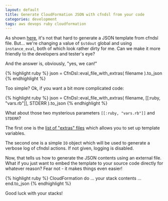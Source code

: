 ```yaml
---
layout: default
title: Generate CloudFormation JSON with cfndsl from your code
categories: development
tags: aws devops ruby cloudformation
---
```


As shown
[here](https://coderwall.com/p/sxtlzw/create-an-aws-stack-with-cfndsl),
it's not that hard to generate a JSON template from cfndsl
file. But... we're changing a value of ```$stdout``` global and using
```instance_eval```, both of which look rather dirty for me.  Can we
make it more friendly to the developers and tester's eye?

And the answer is, obviously, "yes, we can!"

{% highlight ruby %}
json = CfnDsl::eval_file_with_extras(
  filename
).to_json
{% endhighlight %}

Too simple? Ok, if you want a bit more complicated code:

{% highlight ruby %}
json = CfnDsl::eval_file_with_extras(
  filename,
  [[:ruby, "vars.rb"]],
  STDERR
).to_json
{% endhighlight %}

What about those two mysterious parameters ```[[:ruby, "vars.rb"]]```
and ```STDERR```?

The first one is the [list of "extras" files](https://github.com/stevenjack/cfndsl/blob/988b03f37ca85361d881ec75ab28e55dd2d88dc9/lib/cfndsl.rb) which allows you to
set up template variables.

The  second one  is a  simple ```IO```  object which  will be  used to
generate a  verbose log of cfndsl  actions.  If not given,  logging is
disabled.

Now, that tells us how to generate the JSON contents using an external
file.  What if you just want to embed the template to your source code
directly for whatever reason?  Fear not - it makes things even easier!

{% highlight ruby %}
CloudFormation do
  ... your stack contents ...
end.to_json
{% endhighlight %}

Good luck with your stacks!
